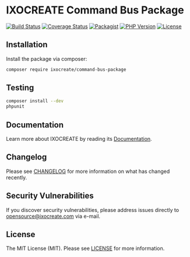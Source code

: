 # IXOCREATE Command Bus Package

[![Build Status](https://travis-ci.com/ixocreate/command-bus-package.svg?branch=master)](https://travis-ci.com/ixocreate/command-bus-package)
[![Coverage Status](https://coveralls.io/repos/github/ixocreate/command-bus-package/badge.svg?branch=master)](https://coveralls.io/github/ixocreate/command-bus-package?branch=master)
[![Packagist](https://img.shields.io/packagist/v/ixocreate/command-bus-package.svg)](https://packagist.org/packages/ixocreate/command-bus-package)
[![PHP Version](https://img.shields.io/packagist/php-v/ixocreate/command-bus-package.svg)](https://packagist.org/packages/ixocreate/command-bus-package)
[![License](https://img.shields.io/github/license/ixocreate/command-bus-package.svg)](LICENSE)

## Installation

Install the package via composer:

```sh
composer require ixocreate/command-bus-package
```

## Testing

```sh
composer install --dev
phpunit
```

## Documentation

Learn more about IXOCREATE by reading its [Documentation](https://ixocreate.github.io/).

## Changelog

Please see [CHANGELOG](CHANGELOG.md) for more information on what has changed recently.

## Security Vulnerabilities

If you discover security vulnerabilities, please address issues directly to opensource@ixocreate.com via e-mail.

## License

The MIT License (MIT). Please see [LICENSE](LICENSE) for more information.
